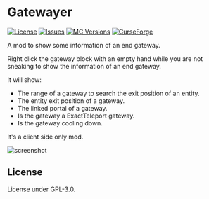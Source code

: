 # Gatewayer

[![License](https://img.shields.io/github/license/Ivan-YFw/gatewayer.svg)](http://www.gnu.org/licenses/gpl-3.0.html)
[![Issues](https://img.shields.io/github/issues/Ivan-YFw/gatewayer.svg)](https://github.com/Ivan-YFw/gatewayer/issues)
[![MC Versions](http://cf.way2muchnoise.eu/versions/For%20MC_gatewayer_all.svg)](https://www.curseforge.com/minecraft/mc-mods/gatewayer)
[![CurseForge](http://cf.way2muchnoise.eu/full_gatewayer_downloads.svg)](https://www.curseforge.com/minecraft/mc-mods/gatewayer)

A mod to show some information of an end gateway.

Right click the gateway block with an empty hand while you are not sneaking to show the information of an end gateway.

It will show:

 - The range of a gateway to search the exit position of an entity.
 - The entity exit position of a gateway.
 - The linked portal of a gateway.
 - Is the gateway a ExactTeleport gateway.
 - Is the gateway cooling down.

It's a client side only mod.

![screenshot](https://raw.githubusercontent.com/Ivan-YFw/Gatewayer/fabric-1.15.2/screenshot.png)

## License

License under GPL-3.0.